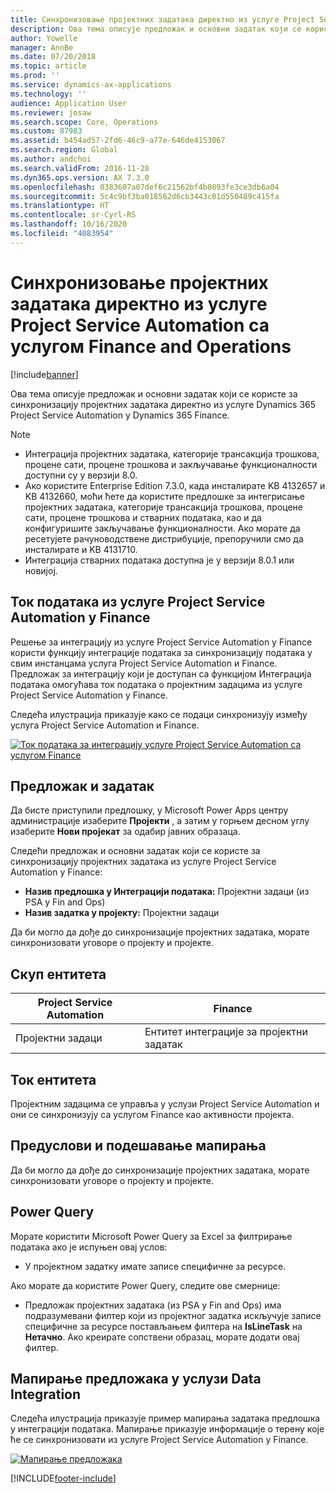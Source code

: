 ```yaml
---
title: Синхронизовање пројектних задатака директно из услуге Project Service Automation са услугом Finance and Operations
description: Ова тема описује предложак и основни задатак који се користе за синхронизацију пројектних задатака директно из услуге Microsoft Dynamics 365 Project Service Automation у Dynamics 365 Finance.
author: Yowelle
manager: AnnBe
ms.date: 07/20/2018
ms.topic: article
ms.prod: ''
ms.service: dynamics-ax-applications
ms.technology: ''
audience: Application User
ms.reviewer: josaw
ms.search.scope: Core, Operations
ms.custom: 87983
ms.assetid: b454ad57-2fd6-46c9-a77e-646de4153067
ms.search.region: Global
ms.author: andchoi
ms.search.validFrom: 2016-11-28
ms.dyn365.ops.version: AX 7.3.0
ms.openlocfilehash: 0383607a07def6c21562bf4b0893fe3ce3db6a04
ms.sourcegitcommit: 5c4c9bf3ba018562d6cb3443c01d550489c415fa
ms.translationtype: HT
ms.contentlocale: sr-Cyrl-RS
ms.lasthandoff: 10/16/2020
ms.locfileid: "4083954"
---
```

# <a name="synchronize-project-tasks-directly-from-project-service-automation-to-finance-and-operations"></a>Синхронизовање пројектних задатака директно из услуге Project Service Automation са услугом Finance and Operations

[!include[banner](../includes/banner.md)]

Ова тема описује предложак и основни задатак који се користе за синхронизацију пројектних задатака директно из услуге Dynamics 365 Project Service Automation у Dynamics 365 Finance.

> [!NOTE]
> - Интеграција пројектних задатака, категорије трансакција трошкова, процене сати, процене трошкова и закључавање функционалности доступни су у верзији 8.0.
> - Ако користите Enterprise Edition 7.3.0, када инсталирате KB 4132657 и KB 4132660, моћи ћете да користите предлошке за интегрисање пројектних задатака, категорије трансакција трошкова, процене сати, процене трошкова и стварних података, као и да конфигуришите закључавање функционалности. Ако морате да ресетујете рачуноводствене дистрибуције, препоручили смо да инсталирате и KB 4131710.
> - Интеграција стварних података доступна је у верзији 8.0.1 или новијој.

## <a name="data-flow-for-project-service-automation-to-finance"></a>Ток података из услуге Project Service Automation у Finance

Решење за интеграцију из услуге Project Service Automation у Finance користи функцију интеграције података за синхронизацију података у свим инстанцама услуга Project Service Automation и Finance. Предложак за интеграцију који је доступан са функцијом Интеграција података омогућава ток података о пројектним задацима из услуге Project Service Automation у Finance.

Следећа илустрација приказује како се подаци синхронизују између услуга Project Service Automation и Finance.

[![Ток података за интеграцију услуге Project Service Automation са услугом Finance](./media/ProjectTasksFlow.png)](./media/ProjectTasksFlow.png)

## <a name="template-and-task"></a>Предложак и задатак

Да бисте приступили предлошку, у Microsoft Power Apps центру администрације изаберите **Пројекти** , а затим у горњем десном углу изаберите **Нови пројекат** за одабир јавних образаца.

Следећи предложак и основни задатак који се користе за синхронизацију пројектних задатака из услуге Project Service Automation у Finance:

- **Назив предлошка у Интеграцији података:** Пројектни задаци (из PSA у Fin and Ops)
- **Назив задатка у пројекту:** Пројектни задаци

Да би могло да дође до синхронизације пројектних задатака, морате синхронизовати уговоре о пројекту и пројекте.

## <a name="entity-set"></a>Скуп ентитета

| Project Service Automation | Finance                             |
|----------------------------|-------------------------------------|
| Пројектни задаци              | Ентитет интеграције за пројектни задатак |

## <a name="entity-flow"></a>Ток ентитета

Пројектним задацима се управља у услузи Project Service Automation и они се синхронизују са услугом Finance као активности пројекта.

## <a name="prerequisites-and-mapping-setup"></a>Предуслови и подешавање мапирања

Да би могло да дође до синхронизације пројектних задатака, морате синхронизовати уговоре о пројекту и пројекте.

## <a name="power-query"></a>Power Query

Морате користити Microsoft Power Query за Excel за филтрирање података ако је испуњен овај услов:

- У пројектном задатку имате записе специфичне за ресурсе.

Ако морате да користите Power Query, следите ове смернице:

- Предложак пројектних задатака (из PSA у Fin and Ops) има подразумевани филтер који из пројектног задатка искључује записе специфичне за ресурсе постављањем филтера на **IsLineTask** на **Нетачно**. Ако креирате сопствени образац, морате додати овај филтер.

## <a name="template-mapping-in-data-integration"></a>Мапирање предложака у услузи Data Integration

Следећа илустрација приказује пример мапирања задатака предлошка у интеграцији података. Мапирање приказује информације о терену које ће се синхронизовати из услуге Project Service Automation у Finance.

[![Мапирање предложака](./media/ProjectTasksMapping.png)](./media/ProjectTasksMapping.png)


[!INCLUDE[footer-include](../includes/footer-banner.md)]